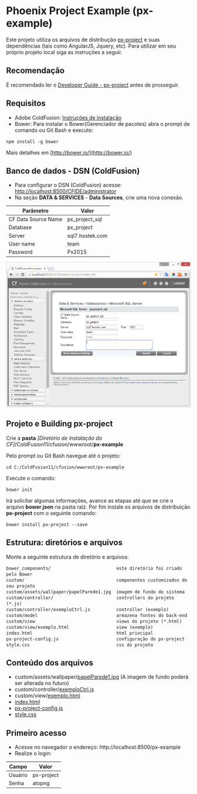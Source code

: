 # Phoenix Project Example (px-example)

Este projeto utiliza os arquivos de distribução [px-project](https://github.com/wesleifreitas/px-project) e suas dependências (tais como AngularJS, Jquery, etc).
Para utilizar em seu próprio projeto local siga as instruções a seguir.

## Recomendação
É recomendado ler o [Developer Guide - px-project](https://github.com/wesleifreitas/px-project/tree/master/docs/guide-pt-BR) antes de prosseguir.

## Requisitos

* Adobe ColdFusion: [Instruções de instalação](https://github.com/wesleifreitas/px-project/blob/master/docs/guide-pt-BR/2.2-cf-install.md)
* Bower: Para instalar o Bower(Gerenciador de pacotes) abra o prompt de comando ou Git Bash e execute:

```shell
npm install -g bower
```
Mais detalhes em [http://bower.io/](http://bower.io/)

## Banco de dados - DSN (ColdFusion)

* Para configurar o DSN (ColdFusion) acesse: 
[http://localhost:8500/CFIDE/administrator](http://localhost:8500/CFIDE/administrator)
* Na seção **DATA & SERVICES** - **Data Sources**, crie uma nova conexão.

Parâmetro | Valor
------------ | -------------
CF Data Source Name | px_project_sql
Database | px_project
Server | sql7.hostek.com | Port: 1433
User name | team
Password | Px2015

![cf_dsn_px-project](https://github.com/wesleifreitas/px-project/blob/master/docs/guide-pt-BR/images/cf_dsn_px-project.png)

## Projeto e Building px-project

Crie a **pasta** *[Diretório de instalação do CF]*/ColdFusion11/cfusion/wwwroot/**px-example**

Pelo prompt ou Git Bash navegue até o projeto:

```shell
cd C:/ColdFusion11/cfusion/wwwroot/px-example
```

Execute o comando:

```shell
bower init
```

Irá solicitar algumas informações, avance as etapas até que se crie o arquivo **bower.json** na pasta raíz. 
Por fim instale os arquivos de distribuição **px-project** com o seguinte comando:

```shell
bower install px-project --save
```

## Estrutura: diretórios e arquivos

Monte a seguinte estrutura de diretório e arquivos:

```
bower_components/                         este diretório foi criado pelo Bower
custom/                                   componentes customizados do seu projeto
custom/assets/wallpaper/papelParede1.jpg  imagem de fundo do sistema
custom/controller/                        controllers do projeto (*.js)         
custom/controller/exemploCtrl.js          controller (exemplo)
custom/model                              armazena fontes do back-end
custom/view                               views do projeto (*.html)
custom/view/exemplo.html                  view (exemplo)
index.html                                html principal
px-project-config.js                      configuração do px-project
style.css                                 css do projeto
```

## Conteúdo dos arquivos

* custom/assets/wallpaper/[papelParede1.jpg](https://raw.githubusercontent.com/wesleifreitas/px-example/master/custom/assets/wallpaper/papelParede1.jpg) (A imagem de fundo poderá ser alterada no futuro)
* custom/controller/[exemploCtrl.js](https://github.com/wesleifreitas/px-example/blob/master/custom/controller/exemploCtrl.js)
* custom/view/[exemplo.html](https://github.com/wesleifreitas/px-example/blob/master/custom/view/exemplo.html)
* [index.html](https://github.com/wesleifreitas/px-example/blob/master/index.html)
* [px-project-config.js](https://github.com/wesleifreitas/px-example/blob/master/px-project-config.js)
* [style.css](https://github.com/wesleifreitas/px-example/blob/master/style.css)

## Primeiro acesso

* Acesse no navegador o endereço: http://localhost:8500/px-example
* Realize o login:

Campo | Valor
------------ | -------------
Usuário | px-project
Senha | atopng

